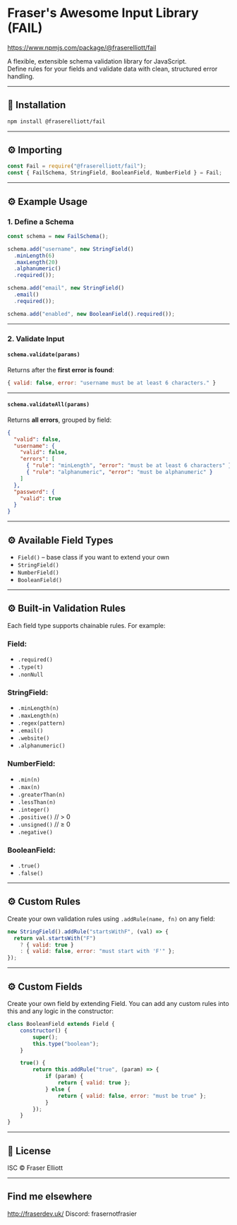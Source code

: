 # Fraser's Awesome Input Library (FAIL)

https://www.npmjs.com/package/@fraserelliott/fail

A flexible, extensible schema validation library for JavaScript.\
Define rules for your fields and validate data with clean, structured error handling.

---

## 🚀 Installation

```bash
npm install @fraserelliott/fail
```

---

## ⚙️ Importing

```js
const Fail = require("@fraserelliott/fail");
const { FailSchema, StringField, BooleanField, NumberField } = Fail;
```

---

## ⚙️ Example Usage

### 1. Define a Schema

```js
const schema = new FailSchema();

schema.add("username", new StringField()
  .minLength(6)
  .maxLength(20)
  .alphanumeric()
  .required());

schema.add("email", new StringField()
  .email()
  .required());

schema.add("enabled", new BooleanField().required());
```

---

### 2. Validate Input

#### `schema.validate(params)`

Returns after the **first error is found**:

```js
{ valid: false, error: "username must be at least 6 characters." }
```

---

#### `schema.validateAll(params)`

Returns **all errors**, grouped by field:

```json
{
  "valid": false,
  "username": {
    "valid": false,
    "errors": [
      { "rule": "minLength", "error": "must be at least 6 characters" },
      { "rule": "alphanumeric", "error": "must be alphanumeric" }
    ]
  },
  "password": {
    "valid": true
  }
}
```

---

## ⚙️ Available Field Types

- `Field()` – base class if you want to extend your own
- `StringField()`
- `NumberField()`
- `BooleanField()`

---

## ⚙️ Built-in Validation Rules

Each field type supports chainable rules. For example:

### Field:
- `.required()`
- `.type(t)`
- `.nonNull`

### StringField:

- `.minLength(n)`
- `.maxLength(n)`
- `.regex(pattern)`
- `.email()`
- `.website()`
- `.alphanumeric()`

### NumberField:

- `.min(n)`
- `.max(n)`
- `.greaterThan(n)`
- `.lessThan(n)`
- `.integer()`
- `.positive()` // > 0
- `.unsigned()` // ≥ 0
- `.negative()`

### BooleanField:

- `.true()`
- `.false()`
---

## ⚙️ Custom Rules

Create your own validation rules using `.addRule(name, fn)` on any field:

```js
new StringField().addRule("startsWithF", (val) => {
  return val.startsWith("F")
    ? { valid: true }
    : { valid: false, error: "must start with 'F'" };
});
```

---

## ⚙️ Custom Fields

Create your own field by extending Field. You can add any custom rules into this and any logic in the constructor:

```js
class BooleanField extends Field {
    constructor() {
        super();
        this.type("boolean");
    }

    true() {
        return this.addRule("true", (param) => {
            if (param) {
                return { valid: true };
            } else {
                return { valid: false, error: "must be true" };
            }
        });
    }
}
```

---

## 📝 License

ISC © Fraser Elliott

---

## Find me elsewhere

http://fraserdev.uk/
Discord: frasernotfrasier